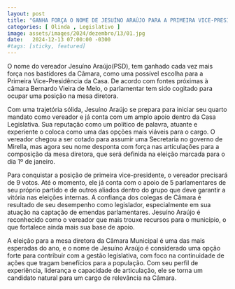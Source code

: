 ```yaml
---
layout: post
title: "GANHA FORÇA O NOME DE JESUÍNO ARAÚJO PARA A PRIMEIRA VICE-PRESIDÊNCIA DA CÂMARA"
categories: [ Olinda , Legislativo ]
image: assets/images/2024/dezembro/13/01.jpg
date:   2024-12-13 07:00:00 -0300
#tags: [sticky, featured]
---
```

O nome do vereador Jesuíno Araújo(PSD), tem ganhado cada vez mais força nos bastidores da Câmara, como uma possível escolha para a Primeira Vice-Presidência da Casa. De acordo com fontes próximas à câmara Bernardo Vieira de Melo, o parlamentar tem sido cogitado para ocupar uma posição na mesa diretora.

Com uma trajetória sólida, Jesuíno Araújo se prepara para iniciar seu quarto mandato como vereador e já conta com um amplo apoio dentro da Casa Legislativa. Sua reputação como um político de palavra, atuante e experiente o coloca como uma das opções mais viáveis para o cargo. O vereador chegou a ser cotado para assumir uma Secretaria no governo de Mirella, mas agora seu nome desponta com força nas articulações para a composição da mesa diretora, que será definida na eleição marcada para o dia 1º de janeiro.

Para conquistar a posição de primeira vice-presidente, o vereador precisará de 9 votos. Até o momento, ele já conta com o apoio de 5 parlamentares de seu próprio partido e de outros aliados dentro do grupo que deve garantir a vitória nas eleições internas. A confiança dos colegas de Câmara é resultado de seu desempenho como legislador, especialmente em sua atuação na captação de emendas parlamentares. Jesuíno Araújo é reconhecido como o vereador que mais trouxe recursos para o município, o que fortalece ainda mais sua base de apoio.

A eleição para a mesa diretora da Câmara Municipal é uma das mais esperadas do ano, e o nome de Jesuíno Araújo é considerado uma opção forte para contribuir com a gestão legislativa, com foco na continuidade de ações que tragam benefícios para a população. Com seu perfil de experiência, liderança e capacidade de articulação, ele se torna um candidato natural para um cargo de relevância na Câmara.